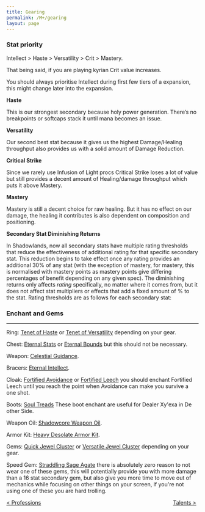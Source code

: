 ```yaml
---
title: Gearing
permalink: /M+/gearing
layout: page
---
```


### **Stat priority**

Intellect > Haste > Versatility > Crit > Mastery. 

That being said, if you are playing kyrian Crit value increases.

You should always prioritise Intellect during first few tiers of a expansion, this might change later into the expansion.

**Haste**

This is our strongest secondary because holy power generation. There’s no breakpoints or softcaps stack it until mana becomes an issue.

**Versatility**

Our second best stat because it gives us the highest Damage/Healing throughput also provides us with a solid amount of Damage Reduction.

**Critical Strike**

Since we rarely use Infusion of Light procs Critical Strike loses a lot of value but still provides a decent amount of Healing/damage throughput which puts it above Mastery.

**Mastery**

Mastery is still a decent choice for raw healing. But it has no effect on our damage, the healing it contributes is also dependent on composition and positioning.

**Secondary Stat Diminishing Returns**

In Shadowlands, now all secondary stats have multiple rating thresholds that reduce the effectiveness of additional rating for that specific secondary stat. This reduction begins to take effect once any rating provides an additional 30% of any stat (with the exception of mastery, for mastery, this is normalised with mastery points as mastery points give differing percentages of benefit depending on any given spec). The diminishing returns only affects *rating* specifically, no matter where it comes from, but it does not affect stat multipliers or effects that add a fixed amount of % to the stat. Rating thresholds are as follows for each secondary stat:

### **Enchant and Gems**

---

Ring:
[Tenet of Haste](https://www.wowhead.com/spell=309617/tenet-of-haste) or [Tenet of Versatility](https://www.wowhead.com/spell=309619/tenet-of-versatility) depending on your gear.

Chest:
[Eternal Stats](https://www.wowhead.com/spell=324773/eternal-stats) or [Eternal Bounds](https://www.wowhead.com/spell=323761/eternal-bounds) but this should not be necessary.

Weapon: [Celestial Guidance](https://www.wowhead.com/spell=309627/celestial-guidance).

Bracers: [Eternal Intellect](https://www.wowhead.com/spell=309609/eternal-intellect).

Cloak: [Fortified Avoidance](https://www.wowhead.com/spell=309530/fortified-avoidance) or [Fortified Leech](https://www.wowhead.com/spell=309531/fortified-leech) you should enchant Fortified Leech until you reach the point when Avoidance can make you survive a one shot.

Boots: [Soul Treads](https://www.wowhead.com/spell=323609/soul-treads) These boot enchant are useful for Dealer Xy'exa in De other Side.

Weapon Oil: [Shadowcore Weapon Oil](https://www.wowhead.com/item=171285/shadowcore-oil).

Armor Kit: [Heavy Desolate Armor Kit](https://www.wowhead.com/item=172347/heavy-desolate-armor-kit).

Gems: [Quick Jewel Cluster](https://www.wowhead.com/item=173128/quick-jewel-cluster) or [Versatile Jewel Cluster](https://www.wowhead.com/item=173129/versatile-jewel-cluster) depending on your gear.

Speed Gem: [Straddling Sage Agate](https://www.wowhead.com/item=169220/straddling-sage-agate) there is absolutely zero reason to not wear one of these gems, this will potentially provide you with more damage than a 16 stat secondary gem, but also give you more time to move out of mechanics while focusing on other things on your screen, if you're not using one of these you are hard trolling.



<div>
<div style="text-align:left;display: inline-block;width: 49%;">
<a href="/M+/professions"> < Professions </a>
</div>
<div style="text-align:right;display: inline-block;width: 49%;">
<a href="/M+/talents"> Talents ></a>
</div>
</div>
